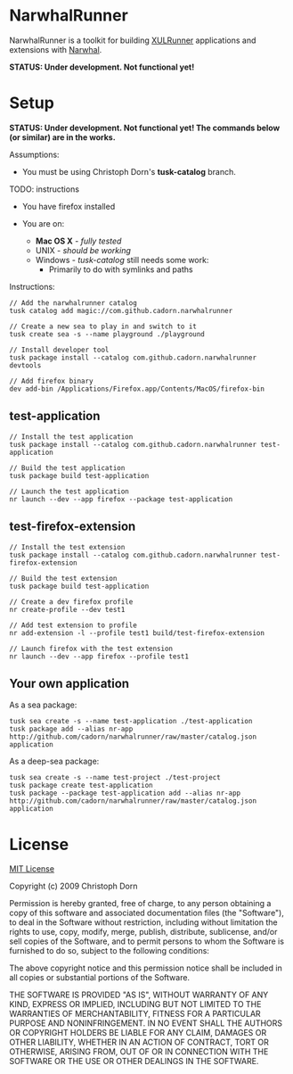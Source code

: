 
NarwhalRunner
=============

NarwhalRunner is a toolkit for building [XULRunner](https://developer.mozilla.org/en/XULRunner)
applications and extensions with [Narwhal](http://narwhaljs.org/).

**STATUS: Under development. Not functional yet!**


Setup
=====

**STATUS: Under development. Not functional yet! The commands below (or similar) are in the works.**

Assumptions:

 * You must be using Christoph Dorn's **tusk-catalog** branch.

TODO: instructions

 * You have firefox installed

 * You are on:
   * **Mac OS X**  - *fully tested*
   * UNIX - *should be working*
   * Windows - *tusk-catalog* still needs some work:
     * Primarily to do with symlinks and paths

Instructions:

    // Add the narwhalrunner catalog
    tusk catalog add magic://com.github.cadorn.narwhalrunner

    // Create a new sea to play in and switch to it
    tusk create sea -s --name playground ./playground

    // Install developer tool
    tusk package install --catalog com.github.cadorn.narwhalrunner devtools
    
    // Add firefox binary
    dev add-bin /Applications/Firefox.app/Contents/MacOS/firefox-bin

test-application
----------------
    
    // Install the test application
    tusk package install --catalog com.github.cadorn.narwhalrunner test-application
    
    // Build the test application
    tusk package build test-application
    
    // Launch the test application
    nr launch --dev --app firefox --package test-application

test-firefox-extension
----------------------
    
    // Install the test extension
    tusk package install --catalog com.github.cadorn.narwhalrunner test-firefox-extension
    
    // Build the test extension
    tusk package build test-application
    
    // Create a dev firefox profile
    nr create-profile --dev test1
    
    // Add test extension to profile
    nr add-extension -l --profile test1 build/test-firefox-extension
    
    // Launch firefox with the test extension
    nr launch --dev --app firefox --profile test1

Your own application
--------------------

As a sea package:

    tusk sea create -s --name test-application ./test-application    
    tusk package add --alias nr-app http://github.com/cadorn/narwhalrunner/raw/master/catalog.json application

As a deep-sea package:

    tusk sea create -s --name test-project ./test-project    
    tusk package create test-application 
    tusk package --package test-application add --alias nr-app http://github.com/cadorn/narwhalrunner/raw/master/catalog.json application





License
=======

[MIT License](http://www.opensource.org/licenses/mit-license.php)

Copyright (c) 2009 Christoph Dorn

Permission is hereby granted, free of charge, to any person obtaining a copy
of this software and associated documentation files (the "Software"), to deal
in the Software without restriction, including without limitation the rights
to use, copy, modify, merge, publish, distribute, sublicense, and/or sell
copies of the Software, and to permit persons to whom the Software is
furnished to do so, subject to the following conditions:

The above copyright notice and this permission notice shall be included in
all copies or substantial portions of the Software.

THE SOFTWARE IS PROVIDED "AS IS", WITHOUT WARRANTY OF ANY KIND, EXPRESS OR
IMPLIED, INCLUDING BUT NOT LIMITED TO THE WARRANTIES OF MERCHANTABILITY,
FITNESS FOR A PARTICULAR PURPOSE AND NONINFRINGEMENT. IN NO EVENT SHALL THE
AUTHORS OR COPYRIGHT HOLDERS BE LIABLE FOR ANY CLAIM, DAMAGES OR OTHER
LIABILITY, WHETHER IN AN ACTION OF CONTRACT, TORT OR OTHERWISE, ARISING FROM,
OUT OF OR IN CONNECTION WITH THE SOFTWARE OR THE USE OR OTHER DEALINGS IN
THE SOFTWARE.
